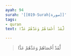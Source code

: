 ```yaml
---
ayah: 94
surah: '[[019-Surah|سورة]]'
tags:
- quran
text: لَّقَدْ أَحْصَاهُمْ وَعَدَّهُمْ عَدًّا

---
```

> لَّقَدْ أَحْصَاهُمْ وَعَدَّهُمْ عَدًّا
